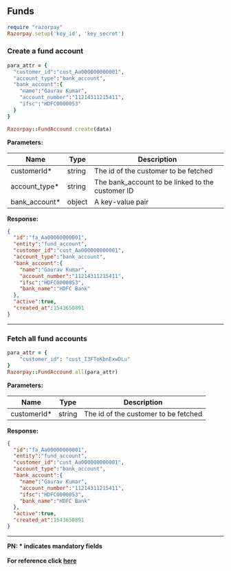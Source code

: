 ## Funds

```rb
require "razorpay"
Razorpay.setup('key_id', 'key_secret')
```

### Create a fund account
```rb
para_attr = {
  "customer_id":"cust_Aa000000000001",
  "account_type":"bank_account",
  "bank_account":{
    "name":"Gaurav Kumar",
    "account_number":"11214311215411",
    "ifsc":"HDFC0000053"
  }
}

Razorpay::FundAccound.create(data)
```

**Parameters:**

| Name          | Type        | Description                                 |
|---------------|-------------|---------------------------------------------|
| customerId*   | string      | The id of the customer to be fetched  |
| account_type* | string      | The bank_account to be linked to the customer ID  |
| bank_account* | object      | A key-value pair  |

**Response:**
```json
{
  "id":"fa_Aa00000000001",
  "entity":"fund_account",
  "customer_id":"cust_Aa000000000001",
  "account_type":"bank_account",
  "bank_account":{
    "name":"Gaurav Kumar",
    "account_number":"11214311215411",
    "ifsc":"HDFC0000053",
    "bank_name":"HDFC Bank"
  },
  "active":true,
  "created_at":1543650891
}
```
-------------------------------------------------------------------------------------------------------

### Fetch all fund accounts

```rb
para_attr = {
    "customer_id": "cust_I3FToKbnExwDLu"
}
Razorpay::FundAccound.all(para_attr)
```

**Parameters:**

| Name          | Type        | Description                                 |
|---------------|-------------|---------------------------------------------|
| customerId*   | string      | The id of the customer to be fetched  |

**Response:**
```json
{
  "id":"fa_Aa00000000001",
  "entity":"fund_account",
  "customer_id":"cust_Aa000000000001",
  "account_type":"bank_account",
  "bank_account":{
    "name":"Gaurav Kumar",
    "account_number":"11214311215411",
    "ifsc":"HDFC0000053",
    "bank_name":"HDFC Bank"
  },
  "active":true,
  "created_at":1543650891
}
```
-------------------------------------------------------------------------------------------------------

**PN: * indicates mandatory fields**
<br>
<br>
**For reference click [here](https://razorpay.com/docs/payments/customers/customer-fund-account-api/)**